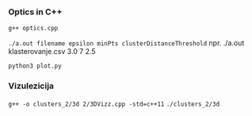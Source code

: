 ### Optics in C++

`g++ optics.cpp`

`./a.out filename epsilon minPts clusterDistanceThreshold`
npr. ./a.out klasterovanje.csv 3.0 7 2.5

`python3 plot.py`


### Vizulezicija

`g++ -o clusters_2/3d 2/3DVizz.cpp -std=c++11`
`./clusters_2/3d`
